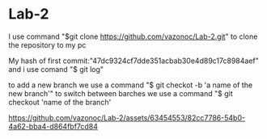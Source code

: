 # Lab-2

I use command "$git clone https://github.com/vazonoc/Lab-2.git" to clone the repository to my pc 

My hash of first commit:"47dc9324cf7dde351acbab30e4d89c17c8984aef" and i use comand "$ git log"

to add a new branch we use a command "$ git checkot -b 'a name of the new branch'" to switch between barches we use a command "$ git checkout 'name of the branch'


https://github.com/vazonoc/Lab-2/assets/63454553/82cc7786-54b0-4a62-bba4-d864fbf7cd84
